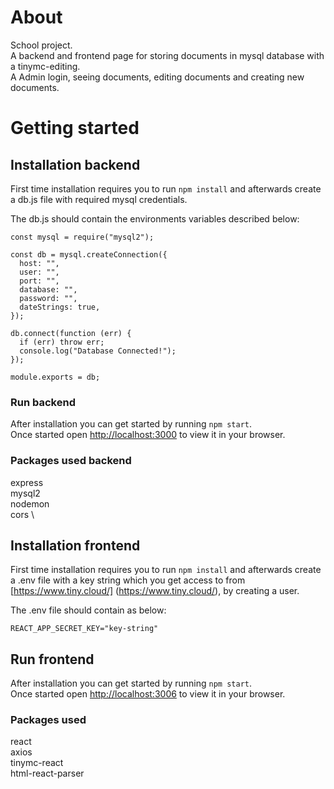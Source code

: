 # About

School project.\
A backend and frontend page for storing documents in mysql database with a tinymc-editing.\
A Admin login, seeing documents, editing documents and creating new documents.

# Getting started

## Installation backend

First time installation requires you to run `npm install` and afterwards create a db.js file with required mysql credentials.

The db.js should contain the environments variables described below:

```
const mysql = require("mysql2");

const db = mysql.createConnection({
  host: "",
  user: "",
  port: "",
  database: "",
  password: "",
  dateStrings: true,
});

db.connect(function (err) {
  if (err) throw err;
  console.log("Database Connected!");
});

module.exports = db;

```

### Run backend

After installation you can get started by running `npm start`.\
Once started open [http://localhost:3000](http://localhost:3000) to view it in your browser.


### Packages used backend

express \
mysql2 \
nodemon \
cors \


## Installation frontend

First time installation requires you to run `npm install` and afterwards create a .env file with a key string which you get access to from [https://www.tiny.cloud/] (https://www.tiny.cloud/), by creating a user.

The .env file should contain as below:

```
REACT_APP_SECRET_KEY="key-string"
```


## Run frontend

After installation you can get started by running `npm start`.\
Once started open [http://localhost:3006](http://localhost:3006) to view it in your browser.


### Packages used

react \
axios \
tinymc-react \
html-react-parser

